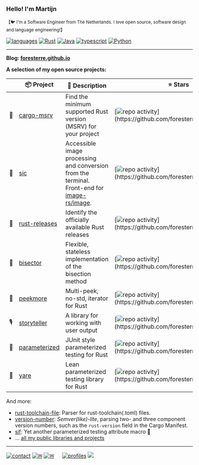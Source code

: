 ### Hello! I'm Martijn
<sup>【🐦 I'm a Software Engineer from The Netherlands. I love open source, software design and language engineering!】</sup>

[![languages](https://img.shields.io/static/v1?label=&message=languages:&color=222&style=for-the-badge)](#)
[![Rust](https://img.shields.io/static/v1?logo=rust&label=&message=rust&color=333&style=for-the-badge)](https://www.rust-lang.org/)
[![Java](https://img.shields.io/static/v1?logo=java&label=&message=java&color=333&style=for-the-badge)](https://www.java.com/)
[![typescript](https://img.shields.io/static/v1?logo=typescript&label=&message=typescript&color=333&style=for-the-badge)](https://www.typescriptlang.org)
[![Python](https://img.shields.io/static/v1?logo=python&label=&message=python&color=333&style=for-the-badge)](https://www.python.org/)

---

**Blog: [foresterre.github.io](https://foresterre.github.io/posts/)**

**A selection of my open source projects:**

|     | 📦 Project                                                   | 👐 Description                                                                                                                   | ⭐ Stars                                                                                                                                          | ✨ Activity                                                                                                                                             |
|-----|--------------------------------------------------------------|----------------------------------------------------------------------------------------------------------------------------------|--------------------------------------------------------------------------------------------------------------------------------------------------|--------------------------------------------------------------------------------------------------------------------------------------------------------|
| 🦀  | [cargo-msrv](https://github.com/foresterre/cargo-msrv)       | Find the minimum supported Rust version (MSRV) for your project                                                                  | [![repo activity](https://img.shields.io/github/stars/foresterre/cargo-msrv?style=flat-square")](https://github.com/foresterre/cargo-msrv)       | [![repo activity](https://img.shields.io/github/last-commit/foresterre/cargo-msrv?style=flat-square")](https://github.com/foresterre/cargo-msrv)       |
| 🦜  | [sic](https://github.com/foresterre/sic)                     | Accessible image processing and conversion from the terminal. Front-end for [image-rs/image](https://github.com/image-rs/image). | [![repo activity](https://img.shields.io/github/stars/foresterre/sic?style=flat-square")](https://github.com/foresterre/sic)                     | [![repo activity](https://img.shields.io/github/last-commit/foresterre/sic?style=flat-square")](https://github.com/foresterre/sic)                     |
| 🛬  | [rust-releases](https://github.com/foresterre/rust-releases) | Identify the officially available Rust releases                                                                                  | [![repo activity](https://img.shields.io/github/stars/foresterre/rust-releases?style=flat-square")](https://github.com/foresterre/rust-releases) | [![repo activity](https://img.shields.io/github/last-commit/foresterre/rust-releases?style=flat-square")](https://github.com/foresterre/rust-releases) |
| 🎹  | [bisector](https://github.com/foresterre/bisector)           | Flexible, stateless implementation of the bisection method                                                                       | [![repo activity](https://img.shields.io/github/stars/foresterre/bisector?style=flat-square")](https://github.com/foresterre/bisector)           | [![repo activity](https://img.shields.io/github/last-commit/foresterre/bisector?style=flat-square")](https://github.com/foresterre/bisector)           |
| 👀  | [peekmore](https://github.com/foresterre/peekmore)           | Multi-peek, no-std, iterator for Rust                                                                                            | [![repo activity](https://img.shields.io/github/stars/foresterre/peekmore?style=flat-square")](https://github.com/foresterre/peekmore)           | [![repo activity](https://img.shields.io/github/last-commit/foresterre/peekmore?style=flat-square")](https://github.com/foresterre/peekmore)           |
| 🎙  | [storyteller](https://github.com/foresterre/storyteller)     | A library for working with user output                                                                                           | [![repo activity](https://img.shields.io/github/stars/foresterre/storyteller?style=flat-square")](https://github.com/foresterre/storyteller)     | [![repo activity](https://img.shields.io/github/last-commit/foresterre/storyteller?style=flat-square")](https://github.com/foresterre/storyteller)     |
| 🐑  | [parameterized](https://github.com/foresterre/parameterized) | JUnit style parameterized testing for Rust                                                                                       | [![repo activity](https://img.shields.io/github/stars/foresterre/parameterized?style=flat-square")](https://github.com/foresterre/parameterized) | [![repo activity](https://img.shields.io/github/last-commit/foresterre/parameterized?style=flat-square")](https://github.com/foresterre/parameterized) |                                                                                                                                                  |
| 🛶  | [yare](https://github.com/foresterre/yare)                   | Lean parameterized testing library for Rust                                                                                       | [![repo activity](https://img.shields.io/github/stars/foresterre/yare?style=flat-square")](https://github.com/foresterre/yare)                   | [![repo activity](https://img.shields.io/github/last-commit/foresterre/yare?style=flat-square")](https://github.com/foresterre/yare)                   |

And more:
* [rust-toolchain-file](https://github.com/foresterre/rust-toolchain-file): Parser for rust-toolchain(.toml) files.
* [version-number](https://github.com/foresterre/version-number): _Semver(like)-lite_, parsing two- and three component version numbers, such as the `rust-version` field in the Cargo Manifest.
* [sif](https://github.com/foresterre/sif/tree/master): Yet another parameterized testing attribute macro 🥰
* ... [all my public libraries and projects](https://github.com/foresterre?tab=repositories&q=&type=source&language=&sort=)

---

[![contact](https://img.shields.io/static/v1?label=&message=contact:&color=222&style=for-the-badge)](#)
[![✉](https://img.shields.io/static/v1?label=📧&message=hi@ilumeo.com&color=333&style=for-the-badge)](mailto:hi@ilumeo.com)
[![✉](https://img.shields.io/static/v1?label=📬&message=Via+GitHub&color=333&style=for-the-badge)](https://github.com/foresterre/foresterre/issues)
 
[![profiles](https://img.shields.io/static/v1?label=&message=profiles:&color=222&style=for-the-badge)](#)
[![](https://img.shields.io/static/v1?label=📦&message=crates.io&color=333&style=for-the-badge)](https://crates.io/users/foresterre?sort=recent-updates)


<!--
**foresterre/foresterre** is a ✨ _special_ ✨ repository because its `README.md` (this file) appears on your GitHub profile.

Here are some ideas to get you started:

- 🔭 I’m currently working on ...
- 🌱 I’m currently learning ...
- 👯 I’m looking to collaborate on ...
- 🤔 I’m looking for help with ...
- 💬 Ask me about ...
- 📫 How to reach me: ...
- 😄 Pronouns: ...
- ⚡ Fun fact: ...
-->
